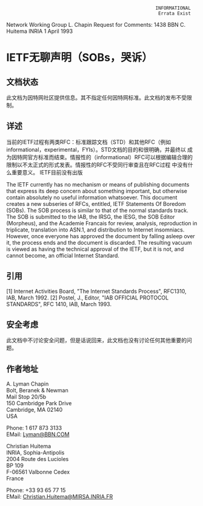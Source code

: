                                                            INFORMATIONAL
                                                            Errata Exist
Network Working Group                                         L. Chapin
Request for Comments: 1438                                          BBN
                                                             C. Huitema
                                                                  INRIA
                                                           1 April 1993

# IETF无聊声明（SOBs，哭诉）
## 文档状态
此文档为因特网社区提供信息。其不指定任何因特网标准。此文档的发布不受限制。
## 详述
当前的IETF过程有两类RFC：标准跟踪文档（STD）和其他RFC（例如informational，experimental，FYIs）。STD文档的目的和很明确，并最终以
成为因特网官方标准而结束。情报性的（informational）RFC可以根据编辑合理的限制以不太正式的形式发表。情报性的RFC不受同行审查且在RFC过程
中没有什么重要意义。
IETF目前没有出版

   The IETF currently has no mechanism or means of publishing documents
   that express its deep concern about something important, but
   otherwise contain absolutely no useful information whatsoever.  This
   document creates a new subseries of RFCs, entitled, IETF Statements
   Of Boredom (SOBs).  The SOB process is similar to that of the normal
   standards track.  The SOB is submitted to the IAB, the IRSG, the
   IESG, the SOB Editor (Morpheus), and the Academie Francais for
   review, analysis, reproduction in triplicate, translation into ASN.1,
   and distribution to Internet insomniacs.  However, once everyone has
   approved the document by falling asleep over it, the process ends and
   the document is discarded.  The resulting vacuum is viewed as having
   the technical approval of the IETF, but it is not, and cannot become,
   an official Internet Standard.

## 引用
   [1] Internet Activities Board, "The Internet Standards Process", RFC1310, IAB, March 1992.
   [2] Postel, J., Editor, "IAB OFFICIAL PROTOCOL STANDARDS", RFC 1410, IAB, March 1993.

## 安全考虑
此文档中不讨论安全问题，但是话说回来，此文档也没有讨论任何其他重要的问题。
## 作者地址
   A. Lyman Chapin<br>
   Bolt, Beranek & Newman<br>
   Mail Stop 20/5b<br>
   150 Cambridge Park Drive<br>
   Cambridge, MA 02140<br>
   USA

   Phone: 1 617 873 3133<br>
   EMail: Lyman@BBN.COM


   Christian Huitema<br>
   INRIA, Sophia-Antipolis<br>
   2004 Route des Lucioles<br>
   BP 109<br>
   F-06561 Valbonne Cedex<br>
   France

   Phone: +33 93 65 77 15<br>
   EMail: Christian.Huitema@MIRSA.INRIA.FR
